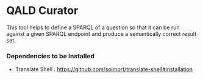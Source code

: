 # QALD Curator 
This tool helps to define a SPARQL of a question so that it can be run against a given SPARQL endpoint and produce a semantically correct result set.

### Dependencies to be Installed 
* Translate Shell : https://github.com/soimort/translate-shell#installation
